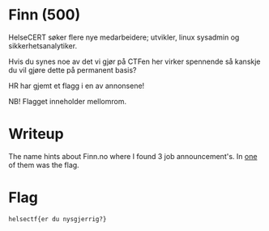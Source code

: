 # Finn (500)

HelseCERT søker flere nye medarbeidere; utvikler, linux sysadmin og sikkerhetsanalytiker.

Hvis du synes noe av det vi gjør på CTFen her virker spennende så kanskje du vil gjøre dette på permanent basis?

HR har gjemt et flagg i en av annonsene!

NB! Flagget inneholder mellomrom.

# Writeup

The name hints about Finn.no where I found 3 job announcement's. In [one](https://www.finn.no/job/fulltime/ad.html?finnkode=295921755) of them was the flag.

# Flag

```
helsectf{er du nysgjerrig?}
```
